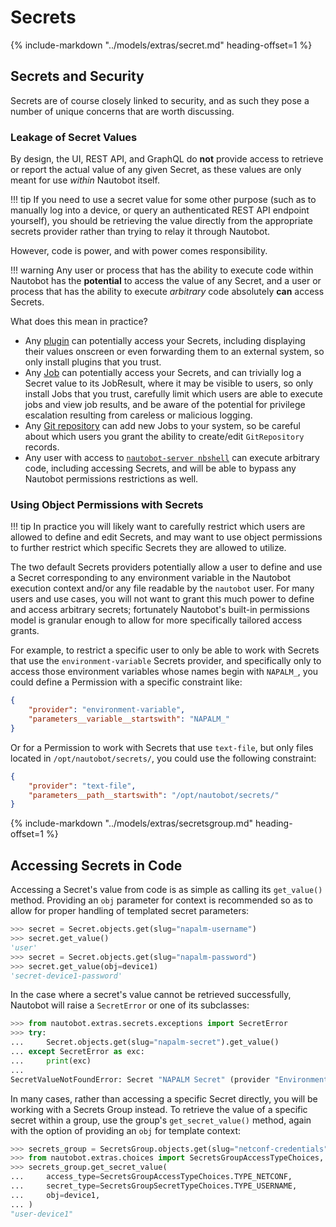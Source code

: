 # Secrets

{%
    include-markdown "../models/extras/secret.md"
    heading-offset=1
%}

## Secrets and Security

Secrets are of course closely linked to security, and as such they pose a number of unique concerns that are worth discussing.

### Leakage of Secret Values

By design, the UI, REST API, and GraphQL do **not** provide access to retrieve or report the actual value of any given Secret, as these values are only meant for use *within* Nautobot itself.

!!! tip
    If you need to use a secret value for some other purpose (such as to manually log into a device, or query an authenticated REST API endpoint yourself), you should be retrieving the value directly from the appropriate secrets provider rather than trying to relay it through Nautobot.

However, code is power, and with power comes responsibility.

!!! warning
    Any user or process that has the ability to execute code within Nautobot has the **potential** to access the value of any Secret, and a user or process that has the ability to execute *arbitrary* code absolutely **can** access Secrets.

What does this mean in practice?

- Any [plugin](../plugins/index.md) can potentially access your Secrets, including displaying their values onscreen or even forwarding them to an external system, so only install plugins that you trust.
- Any [Job](../additional-features/jobs.md) can potentially access your Secrets, and can trivially log a Secret value to its JobResult, where it may be visible to users, so only install Jobs that you trust, carefully limit which users are able to execute jobs and view job results, and be aware of the potential for privilege escalation resulting from careless or malicious logging.
- Any [Git repository](../models/extras/gitrepository.md) can add new Jobs to your system, so be careful about which users you grant the ability to create/edit `GitRepository` records.
- Any user with access to [`nautobot-server nbshell`](../administration/nautobot-shell.md) can execute arbitrary code, including accessing Secrets, and will be able to bypass any Nautobot permissions restrictions as well.

### Using Object Permissions with Secrets

!!! tip
    In practice you will likely want to carefully restrict which users are allowed to define and edit Secrets, and may want to use object permissions to further restrict which specific Secrets they are allowed to utilize.

The two default Secrets providers potentially allow a user to define and use a Secret corresponding to any environment variable in the Nautobot execution context and/or any file readable by the `nautobot` user. For many users and use cases, you will not want to grant this much power to define and access arbitrary secrets; fortunately Nautobot's built-in permissions model is granular enough to allow for more specifically tailored access grants.

For example, to restrict a specific user to only be able to work with Secrets that use the `environment-variable` Secrets provider, and specifically only to access those environment variables whose names begin with `NAPALM_`, you could define a Permission with a specific constraint like:

```json
{
    "provider": "environment-variable",
    "parameters__variable__startswith": "NAPALM_"
}
```

Or for a Permission to work with Secrets that use `text-file`, but only files located in `/opt/nautobot/secrets/`, you could use the following constraint:

```json
{
    "provider": "text-file",
    "parameters__path__startswith": "/opt/nautobot/secrets/"
}
```

{%
    include-markdown "../models/extras/secretsgroup.md"
    heading-offset=1
%}

## Accessing Secrets in Code

Accessing a Secret's value from code is as simple as calling its `get_value()` method. Providing an `obj` parameter for context is recommended so as to allow for proper handling of templated secret parameters:

```python
>>> secret = Secret.objects.get(slug="napalm-username")
>>> secret.get_value()
'user'
>>> secret = Secret.objects.get(slug="napalm-password")
>>> secret.get_value(obj=device1)
'secret-device1-password'
```

In the case where a secret's value cannot be retrieved successfully, Nautobot will raise a `SecretError` or one of its subclasses:

```python
>>> from nautobot.extras.secrets.exceptions import SecretError
>>> try:
...     Secret.objects.get(slug="napalm-secret").get_value()
... except SecretError as exc:
...     print(exc)
...
SecretValueNotFoundError: Secret "NAPALM Secret" (provider "EnvironmentVariableSecretsProvider"): Undefined environment variable "NAPALM_SECRET"!
```

In many cases, rather than accessing a specific Secret directly, you will be working with a Secrets Group instead. To retrieve the value of a specific secret within a group, use the group's `get_secret_value()` method, again with the option of providing an `obj` for template context:

```python
>>> secrets_group = SecretsGroup.objects.get(slug="netconf-credentials")
>>> from nautobot.extras.choices import SecretsGroupAccessTypeChoices, SecretsGroupSecretTypeChoices
>>> secrets_group.get_secret_value(
...     access_type=SecretsGroupAccessTypeChoices.TYPE_NETCONF,
...     secret_type=SecretsGroupSecretTypeChoices.TYPE_USERNAME,
...     obj=device1,
... )
"user-device1"
```
